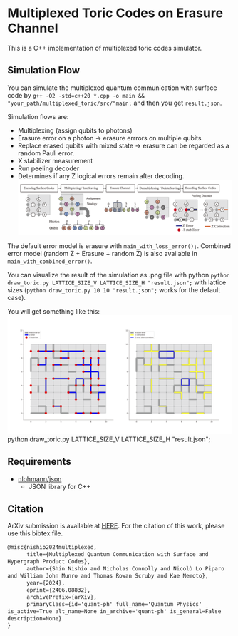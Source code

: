 # Multiplexed Toric Codes on Erasure Channel
This is a C++ implementation of multiplexed toric codes simulator.
  
## Simulation Flow
You can simulate the multiplexed quantum communication with surface code by `g++ -O2 -std=c++20 *.cpp -o main && "your_path/multiplexed_toric/src/"main;` and then you get `result.json`.

Simulation flows are:
- Multiplexing (assign qubits to photons)
- Erasure error on a photon -> erasure errrors on multiple qubits
- Replace erased qubits with mixed state -> erasure can be regarded as a random Pauli error.
- X stabilizer measurement
- Run peeling decoder
- Determines if any Z logical errors remain after decoding.
![flow](sim_flow.png)

The default error model is erasure with `main_with_loss_error();`. Combined error model (random Z + Erasure + random Z) is also available in `main_with_combined_error()`.

You can visualize the result of the simulation as .png file with python `python draw_toric.py LATTICE_SIZE_V LATTICE_SIZE_H "result.json";` with lattice sizes (`python draw_toric.py 10 10 "result.json";` works for the default case).

You will get something like this:
![vis_toric](ten_ten_toric.png)
python draw_toric.py LATTICE_SIZE_V LATTICE_SIZE_H "result.json";


## Requirements
- [nlohmann/json](https://github.com/nlohmann/json)
  - JSON library for C++


## Citation 
ArXiv submission is available at [HERE](https://arxiv.org/abs/2406.08832). For the citation of this work, please use this bibtex file.
```
@misc{nishio2024multiplexed,
      title={Multiplexed Quantum Communication with Surface and Hypergraph Product Codes}, 
      author={Shin Nishio and Nicholas Connolly and Nicolò Lo Piparo and William John Munro and Thomas Rowan Scruby and Kae Nemoto},
      year={2024},
      eprint={2406.08832},
      archivePrefix={arXiv},
      primaryClass={id='quant-ph' full_name='Quantum Physics' is_active=True alt_name=None in_archive='quant-ph' is_general=False description=None}
}
```